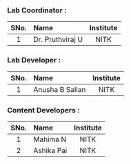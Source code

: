 ### Lab Coordinator :

| SNo. | Name | Institute |
| :--: | :-- | :-------: |
|  1   | Dr. Pruthviraj U | NITK |

### Lab Developer :

| SNo. | Name | Institute |
| :--: | :-- | :-------: |
|  1   | Anusha B Salian | NITK |

### Content Developers :

| SNo. | Name | Institute |
| :--: | :-- | :-------: |
|  1   | Mahima N | NITK |
|  2   | Ashika Pai | NITK |
